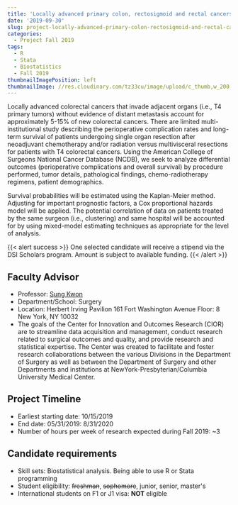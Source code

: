 ```yaml
---
title: 'Locally advanced primary colon, rectosigmoid and rectal cancers: Perioperative outcomes and survival with multivisceral resection'
date: '2019-09-30'
slug: project-locally-advanced-primary-colon-rectosigmoid-and-rectal-cancers-perioperative-outcomes-and-survival-with-multivisceral-resection
categories:
  - Project Fall 2019
tags:
  - R
  - Stata
  - Biostatistics
  - Fall 2019
thumbnailImagePosition: left
thumbnailImage: //res.cloudinary.com/tz33cu/image/upload/c_thumb,w_200,g_face/v1547232807/scissors-3031502_960_720_ydcu9z.jpg
---
```

Locally advanced colorectal cancers that invade adjacent organs (i.e., T4 primary tumors) without evidence of distant metastasis account for approximately 5-15% of new colorectal cancers.  There are limited multi-institutional study describing the perioperative complication rates and long-term survival of patients undergoing single organ resection after neoadjuvant chemotherapy and/or radiation versus multivisceral resections for patients with T4 colorectal cancers.  Using the American College of Surgeons National Cancer Database (NCDB), we seek to analyze differential outcomes (perioperative complications and overall survival) by procedure performed, tumor details, pathological findings, chemo-radiotherapy regimens, patient demographics. 

<!--more-->

Survival probabilities will be estimated using the Kaplan-Meier method.  Adjusting for important prognostic factors, a Cox proportional hazards model will be applied.  The potential correlation of data on patients treated by the same surgeon (i.e., clustering) and same hospital will be accounted for by using mixed-model estimating techniques as appropriate for the level of analysis.

{{< alert success >}}
One selected candidate will receive a stipend via the DSI Scholars program. Amount is subject to available funding.
{{< /alert >}}

## Faculty Advisor
+ Professor: [Sung Kwon](https://columbiasurgery.org/cior/cior-faculty)
+ Department/School: Surgery
+ Location: Herbert Irving Pavilion 161 Fort Washington Avenue Floor: 8 New York, NY 10032
+ The goals of the Center for Innovation and Outcomes Research (CIOR) are to streamline data acquisition and management, conduct research related to surgical outcomes and quality, and provide research and statistical expertise. The Center was created to facilitate and foster research collaborations between the various Divisions in the Department of Surgery as well as between the Department of Surgery and other Departments and institutions at NewYork-Presbyterian/Columbia University Medical Center.

## Project Timeline
+ Earliest starting date: 10/15/2019
+ End date: 05/31/2019: 8/31/2020
+ Number of hours per week of research expected during Fall 2019: ~3

## Candidate requirements
+ Skill sets: Biostatistical analysis. Being able to use R or Stata programming
+ Student eligibility: ~~freshman~~, ~~sophomore~~, junior, senior, master's
+ International students on F1 or J1 visa: **NOT** eligible
